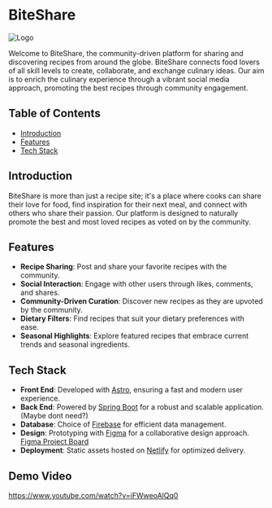 # BiteShare
![Logo](https://github.com/Sanmeet-EWU/github-teams-project-bid-team-404/assets/95836306/4b73fbe1-dd64-4f41-a0df-1101aad9cb8c)

Welcome to BiteShare, the community-driven platform for sharing and discovering recipes from around the globe. BiteShare connects food lovers of all skill levels to create, collaborate, and exchange culinary ideas. Our aim is to enrich the culinary experience through a vibrant social media approach, promoting the best recipes through community engagement.

## Table of Contents

- [Introduction](#introduction)
- [Features](#features)
- [Tech Stack](#tech-stack)

## Introduction

BiteShare is more than just a recipe site; it's a place where cooks can share their love for food, find inspiration for their next meal, and connect with others who share their passion. Our platform is designed to naturally promote the best and most loved recipes as voted on by the community.

## Features

- **Recipe Sharing**: Post and share your favorite recipes with the community.
- **Social Interaction**: Engage with other users through likes, comments, and shares.
- **Community-Driven Curation**: Discover new recipes as they are upvoted by the community.
- **Dietary Filters**: Find recipes that suit your dietary preferences with ease.
- **Seasonal Highlights**: Explore featured recipes that embrace current trends and seasonal ingredients.

## Tech Stack

- **Front End**: Developed with [Astro](https://astro.build/), ensuring a fast and modern user experience.
- **Back End**: Powered by [Spring Boot](https://spring.io/projects/spring-boot) for a robust and scalable application.(Maybe dont need?)
- **Database**: Choice of [Firebase](https://firebase.google.com/) for efficient data management.
- **Design**: Prototyping with [Figma](https://www.figma.com/) for a collaborative design approach. [Figma Project Board](https://www.figma.com/design/mZK5MDttDAjN6u0y2jLsvX/CSCD350-Project-Board?node-id=0%3A1&t=NJCGsHXfB2AsfG67-1)
- **Deployment**: Static assets hosted on [Netlify](https://www.netlify.com/) for optimized delivery.

## Demo Video
https://www.youtube.com/watch?v=iFWweoAlQq0
